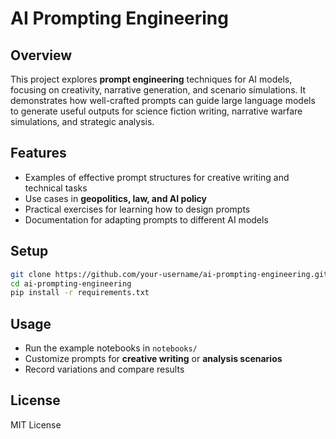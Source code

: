 # AI Prompting Engineering

## Overview
This project explores **prompt engineering** techniques for AI models, focusing on creativity, narrative generation, and scenario simulations. It demonstrates how well-crafted prompts can guide large language models to generate useful outputs for science fiction writing, narrative warfare simulations, and strategic analysis.

## Features
- Examples of effective prompt structures for creative writing and technical tasks
- Use cases in **geopolitics, law, and AI policy**
- Practical exercises for learning how to design prompts
- Documentation for adapting prompts to different AI models

## Setup
```bash
git clone https://github.com/your-username/ai-prompting-engineering.git
cd ai-prompting-engineering
pip install -r requirements.txt
```

## Usage
- Run the example notebooks in `notebooks/`
- Customize prompts for **creative writing** or **analysis scenarios**
- Record variations and compare results

## License
MIT License
